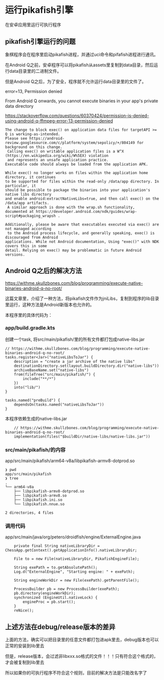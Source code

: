 # 运行pikafish引擎

在安卓应用里运行可执行程序


## pikafish引擎运行的问题

象棋程序会在程序里启动pikafish进程，并通过uci命令和pifafish进程进行通讯。

在Android Q之前，安卓程序可以将pikafish从assets里复制到data目录，然后运行data目录里的二进制文件。

但是Android Q之后，为了安全，程序就不允许运行data目录里的文件了。

error=13, Permission denied

From Android Q onwards, you cannot execute binaries in your app's private data directory

https://stackoverflow.com/questions/60370424/permission-is-denied-using-android-q-ffmpeg-error-13-permission-denied

```
The change to block exec() on application data files for targetAPI >= Q is working-as-intended.
Please see https://android-review.googlesource.com/c/platform/system/sepolicy/+/804149 for background on this change.
 Calling exec() on writable application files is a W^X (https://en.wikipedia.org/wiki/W%5EX) violation
 and represents an unsafe application practice.
Executable code should always be loaded from the application APK.

While exec() no longer works on files within the application home directory, it continues
to be supported for files within the read-only /data/app directory. In particular, it
should be possible to package the binaries into your application's native libs directory
and enable android:extractNativeLibs=true, and then call exec() on the /data/app artifacts.
 A similar approach is done with the wrap.sh functionality,
documented at https://developer.android.com/ndk/guides/wrap-script#packaging_wrapsh .

Additionally, please be aware that executables executed via exec() are not managed according
 to the Android process lifecycle, and generally speaking, exec() is discouraged from Android
applications. While not Android documentation, Using "exec()" with NDK covers this in some
detail. Relying on exec() may be problematic in future Android versions.
```


## Android Q之后的解决方法

https://withme.skullzbones.com/blog/programming/execute-native-binaries-android-q-no-root/

这篇文章里，介绍了一种方法，将pikafish文件作为jniLibs，复制到程序的lib目录里运行，这种方法是Android新版本也允许的。

本程序里的具体代码为：

### app/build.gradle.kts

创建一个task, 将src/main/pikafish/里的所有文件都打包成native-libs.jar

```
// https://withme.skullzbones.com/blog/programming/execute-native-binaries-android-q-no-root/
tasks.register<Jar>("nativeLibsToJar") {
    description = "create a jar archive of the native libs"
    destinationDirectory.set(layout.buildDirectory.dir("native-libs"))
    archiveBaseName.set("native-libs")
    from(fileTree("src/main/pikafish/") {
        include("**/*")
    })
    into("lib/")
}

tasks.named("preBuild") {
    dependsOn(tasks.named("nativeLibsToJar"))
}
```

本程序依赖生成的native-libs.jar

```
    // https://withme.skullzbones.com/blog/programming/execute-native-binaries-android-q-no-root/
    implementation(files("$buildDir/native-libs/native-libs.jar"))
```

### src/main/pikafish/的内容

app/src/main/pikafish/arm64-v8a/libpikafish-armv8-dotprod.so

```
❯ pwd
app/src/main/pikafish
❯ tree
.
└── arm64-v8a
    ├── libpikafish-armv8-dotprod.so
    ├── libpikafish-armv8.so
    ├── libpikafish.ini.so
    └── libpikafish.nnue.so

2 directories, 4 files
```

### 调用代码

app/src/main/java/org/petero/droidfish/engine/ExternalEngine.java

```
    private final String nativeLibraryDir = ChessApp.getContext().getApplicationInfo().nativeLibraryDir;

    File to = new File(nativeLibraryDir, PikafishEngineFile);

    String exePath = to.getAbsolutePath();
    Log.d("ExternalEngine", "Starting engine: " + exePath);

    String engineWorkDir = new File(exePath).getParentFile();

    ProcessBuilder pb = new ProcessBuilder(exePath);
    pb.directory(engineWorkDir);
    synchronized (EngineUtil.nativeLock) {
        engineProc = pb.start();
    }
    reNice();
```
    
    



## 上述方法在debug/release版本的差异

上面的方法，确实可以把目录里的任意文件都打包进apk里去，debug版本也可以正常的安装到lib里去

但是，release版本，会过滤非libxxx.so格式的文件！！！只有符合这个格式的，才会被复制到lib里去

所以如果你的可执行程序不符合这个规则，目前的解决方法是只能改名字了
